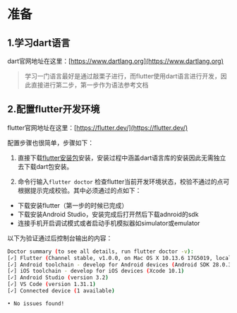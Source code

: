 # 准备

## 1.学习dart语言

dart官网地址在这里：[https://www.dartlang.org](https://www.dartlang.org)

> 学习一门语言最好是通过敲栗子进行，而flutter使用dart语言进行开发，因此直接进行第二步，第一步作为语法参考文档

## 2.配置flutter开发环境

flutter官网地址在这里：[https://flutter.dev/](https://flutter.dev/)

配置步骤也很简单，步骤如下：

1. 直接下载[flutter安装包](https://flutter.dev/docs/get-started/install)安装，安装过程中涵盖dart语言库的安装因此无需独立去下载dart包安装。

2. 命令行输入`flutter doctor` 检查flutter当前开发环境状态，校验不通过的点可根据提示完成校验。其中必须通过的点如下：
  * 下载安装flutter（第一步的时候已完成）
  * 下载安装Android Studio，安装完成后打开然后下载adnroid的sdk
  * 连接手机开启调试模式或者启动手机模拟器如simulator或emulator

以下为验证通过后控制台输出的内容：

```sh
Doctor summary (to see all details, run flutter doctor -v):
[✓] Flutter (Channel stable, v1.0.0, on Mac OS X 10.13.6 17G5019, locale en-CN)
[✓] Android toolchain - develop for Android devices (Android SDK 28.0.3)
[✓] iOS toolchain - develop for iOS devices (Xcode 10.1)
[✓] Android Studio (version 3.2)
[✓] VS Code (version 1.31.1)
[✓] Connected device (1 available)

• No issues found!
```